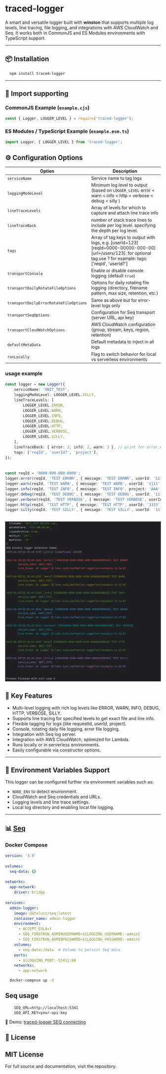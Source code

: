 
# traced-logger

A smart and versatile logger built with **winston** that supports multiple log levels, line tracing, file logging, and integrations with AWS CloudWatch and Seq. It works both in CommonJS and ES Modules environments with TypeScript support.

---

## 📦 Installation

```bash
  npm install traced-logger
```

---

## 🚀 Import supporting

### CommonJS Example (`example.cjs`)

```javascript
const { Logger, LOGGER_LEVEL } = require('traced-logger');
```

### ES Modules / TypeScript Example (`example.esm.ts`)
```typescript
import Logger, { LOGGER_LEVEL } from 'traced-logger';
```

## ⚙️ Configuration Options

| Option                         | Description                                                                                                                                                        |
| ------------------------------ |--------------------------------------------------------------------------------------------------------------------------------------------------------------------|
| `serviceName`                  | Service name to tag logs                                                                                                                                           |
| `loggingModeLevel`             | Minimum log level to output (based on `LOGGER_LEVEL`  error <  warn < info < http < verbose < debug < silly )                                                      |
| `lineTraceLevels`              | Array of levels for which to capture and attach line trace info                                                                                                    |
| `lineTraceBack`                | number of stack trace lines to include per log level. specifying the depth per log level.                                                                          |
| `tags`                        | Array of tag keys to output with logs, e.g. [userId=123] [reqId=0000-00000-000-00] [url=/users/123]. for optional tag use ? for example: tags: ['reqId', 'userId?'] |
| `transportConsole`            | Enable or disable console logging (default `true`)                                                                                                                 |
| `transportDailyRotateFileOptions` | Options for daily rotating file logging (directory, filename pattern, max size, retention, etc.)                                                                   |
| `transportDailyErrorRotateFileOptions` | Same as above but for error-level logs only                                                                                                                        |
| `transportSeqOptions`         | Configuration for Seq transport (server URL, api key)                                                                                                              |
| `transportCloudWatchOptions`  | AWS CloudWatch configuration (group, stream, keys, region, retention)                                                                                              |
| `defaultMetaData`             | Default metadata to inject in all logs                                                                                                                             |
| `runLocally`                  | Flag to switch behavior for local vs serverless environments                                                                                                       |


### usage example

```typescript
const logger = new Logger({
    serviceName: 'UNIT_TEST',
    loggingModeLevel: LOGGER_LEVEL.SILLY,
    lineTraceLevels: [
        LOGGER_LEVEL.ERROR,
        LOGGER_LEVEL.WARN,
        LOGGER_LEVEL.INFO,
        LOGGER_LEVEL.DEBUG,
        LOGGER_LEVEL.HTTP,
        LOGGER_LEVEL.VERBOSE,
        LOGGER_LEVEL.SILLY,
    ],
    lineTraceBack: { error: 3, info: 2, warn: 3 }, // print for error,warnning level logs 3 last lines, and for info level the 2 last callstack lines, rest log level for 1 last callstack line from the log call
    tags: ['reqId', 'userId?', 'project'],
});


const reqId = '0000-000-000-0000';
logger.error(reqId, 'TEST ERROR', { message: 'TEST ERROR', userId: '1111', project: 'AAA', lineTraceBack: 1 }); // print 1 last callstack lines from the log call, instead default 3 as defined in constructor
logger.warn(reqId, 'TEST WARN', { message: 'TEST WARN', userId: '1111', project: 'AAA' });
logger.info(reqId, 'TEST INFO', { message: 'TEST INFO', project: 'AAA' });
logger.debug(reqId, 'TEST DEBUG', { message: 'TEST DEBUG', userId: '1111', lineTraceBack: 3 }); // print 3 last callstack lines from the log call, instead default 1 as undefined in constructor
logger.verbose(reqId, 'TEST VERBOSE', { message: 'TEST VERBOSE', userId: '2222' });
logger.http(reqId, 'TEST HTTP', { message: 'TEST HTTP', userId: '3333', project: 'AAA' });
logger.silly(reqId, 'TEST SILLY', { message: 'TEST SILLY', userId: '1111' });

```

![Logger Output](logger-output.webp)
---


## 🔑 Key Features

- Multi-level logging with rich log levels like ERROR, WARN, INFO, DEBUG, HTTP, VERBOSE, SILLY.
- Supports line tracing for specified levels to get exact file and line info.
- Flexible tagging for logs (like requestId, userId, project).
- Console, rotating daily file logging, error file logging.
- Integration with Seq log server.
- Integration with AWS CloudWatch, optimized for Lambda.
- Runs locally or in serverless environments.
- Easily configurable via constructor options.

---


## 📖 Environment Variables Support

This logger can be configured further via environment variables such as:

- `NODE_ENV` to detect environment.
- CloudWatch and Seq credentials and URLs.
- Logging levels and line trace settings.
- Local log directory and enabling local file logging.

---


## 📊 [Seq](https://datalust.co/seq)

### Docker Compose

```yaml
version: '3.9'

volumes:
  seq-data: {}

networks:
  app-network:
    driver: bridge

services:
  admin-logger:
    image: datalust/seq:latest
    container_name: admin-logger
    environment:
      - ACCEPT_EULA=Y
      - SEQ_FIRSTRUN_ADMINUSERNAME=${LOGGING_USERNAME:-admin}
      - SEQ_FIRSTRUN_ADMINPASSWORD=${LOGGING_PASSWORD:-admin}
    volumes:
      - seq-data:/data  # Volume to persist Seq data
    ports:
      - ${LOGGING_PORT:-5341}:80
    networks:
      - app-network
```

```bash
  docker-compose up -d
```

## Seq usage

```env
    SEQ_URL=http://localhost:5341
    SEQ_API_KEY=your-api-key
```

🎥 Demo: [traced-logger SEQ connecting](https://youtu.be/5cKcnRtco44)


## 📜 License

MIT License
---

For full source and documentation, visit the repository.
